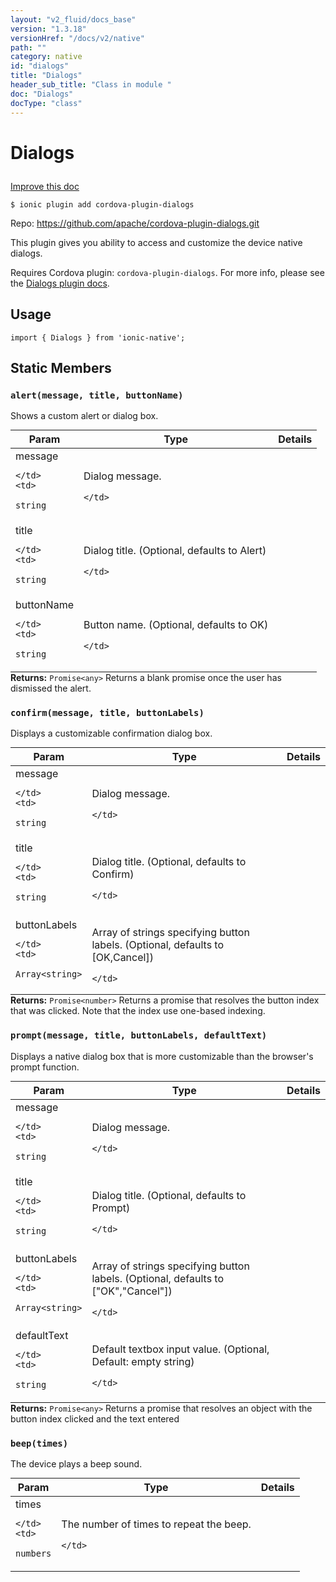 ```yaml
---
layout: "v2_fluid/docs_base"
version: "1.3.18"
versionHref: "/docs/v2/native"
path: ""
category: native
id: "dialogs"
title: "Dialogs"
header_sub_title: "Class in module "
doc: "Dialogs"
docType: "class"
---
```









<h1 class="api-title">

  
  Dialogs
  

  

  

</h1>

<a class="improve-v2-docs" href="http://github.com/driftyco/ionic-native/edit/master/src/plugins/dialogs.ts#L14">
  Improve this doc
</a>





<!-- decorators -->


<pre><code>$ ionic plugin add cordova-plugin-dialogs</code></pre>
<p>Repo:
  <a href="https://github.com/apache/cordova-plugin-dialogs.git">
    https://github.com/apache/cordova-plugin-dialogs.git
  </a>
</p>

<!-- description -->

<p>This plugin gives you ability to access and customize the device native dialogs.</p>
<p>Requires Cordova plugin: <code>cordova-plugin-dialogs</code>. For more info, please see the <a href="https://github.com/apache/cordova-plugin-dialogs">Dialogs plugin docs</a>.</p>



<!-- @usage tag -->

<h2>Usage</h2>

<pre><code class="lang-typescript">import { Dialogs } from &#39;ionic-native&#39;;
</code></pre>




<!-- @property tags -->
<h2>Static Members</h2>
<div id="alert"></div>
<h3><code>alert(message,&nbsp;title,&nbsp;buttonName)</code>
  
</h3>



Shows a custom alert or dialog box.


<table class="table param-table" style="margin:0;">
  <thead>
  <tr>
    <th>Param</th>
    <th>Type</th>
    <th>Details</th>
  </tr>
  </thead>
  <tbody>
  
  <tr>
    <td>
      message
      
      
    </td>
    <td>
      
<code>string</code>
    </td>
    <td>
      <p>Dialog message.</p>

      
    </td>
  </tr>
  
  <tr>
    <td>
      title
      
      
    </td>
    <td>
      
<code>string</code>
    </td>
    <td>
      <p>Dialog title. (Optional, defaults to Alert)</p>

      
    </td>
  </tr>
  
  <tr>
    <td>
      buttonName
      
      
    </td>
    <td>
      
<code>string</code>
    </td>
    <td>
      <p>Button name. (Optional, defaults to OK)</p>

      
    </td>
  </tr>
  
  </tbody>
</table>





<div class="return-value" markdown="1">
  <i class="icon ion-arrow-return-left"></i>
  <b>Returns:</b> 
<code>Promise&lt;any&gt;</code> Returns a blank promise once the user has dismissed the alert.
</div>



<div id="confirm"></div>
<h3><code>confirm(message,&nbsp;title,&nbsp;buttonLabels)</code>
  
</h3>



Displays a customizable confirmation dialog box.


<table class="table param-table" style="margin:0;">
  <thead>
  <tr>
    <th>Param</th>
    <th>Type</th>
    <th>Details</th>
  </tr>
  </thead>
  <tbody>
  
  <tr>
    <td>
      message
      
      
    </td>
    <td>
      
<code>string</code>
    </td>
    <td>
      <p>Dialog message.</p>

      
    </td>
  </tr>
  
  <tr>
    <td>
      title
      
      
    </td>
    <td>
      
<code>string</code>
    </td>
    <td>
      <p>Dialog title. (Optional, defaults to Confirm)</p>

      
    </td>
  </tr>
  
  <tr>
    <td>
      buttonLabels
      
      
    </td>
    <td>
      
<code>Array&lt;string&gt;</code>
    </td>
    <td>
      <p>Array of strings specifying button labels. (Optional, defaults to [OK,Cancel])</p>

      
    </td>
  </tr>
  
  </tbody>
</table>





<div class="return-value" markdown="1">
  <i class="icon ion-arrow-return-left"></i>
  <b>Returns:</b> 
<code>Promise&lt;number&gt;</code> Returns a promise that resolves the button index that was clicked. Note that the index use one-based indexing.
</div>



<div id="prompt"></div>
<h3><code>prompt(message,&nbsp;title,&nbsp;buttonLabels,&nbsp;defaultText)</code>
  
</h3>



Displays a native dialog box that is more customizable than the browser's prompt function.


<table class="table param-table" style="margin:0;">
  <thead>
  <tr>
    <th>Param</th>
    <th>Type</th>
    <th>Details</th>
  </tr>
  </thead>
  <tbody>
  
  <tr>
    <td>
      message
      
      
    </td>
    <td>
      
<code>string</code>
    </td>
    <td>
      <p>Dialog message.</p>

      
    </td>
  </tr>
  
  <tr>
    <td>
      title
      
      
    </td>
    <td>
      
<code>string</code>
    </td>
    <td>
      <p>Dialog title. (Optional, defaults to Prompt)</p>

      
    </td>
  </tr>
  
  <tr>
    <td>
      buttonLabels
      
      
    </td>
    <td>
      
<code>Array&lt;string&gt;</code>
    </td>
    <td>
      <p>Array of strings specifying button labels. (Optional, defaults to [&quot;OK&quot;,&quot;Cancel&quot;])</p>

      
    </td>
  </tr>
  
  <tr>
    <td>
      defaultText
      
      
    </td>
    <td>
      
<code>string</code>
    </td>
    <td>
      <p>Default textbox input value.  (Optional, Default: empty string)</p>

      
    </td>
  </tr>
  
  </tbody>
</table>





<div class="return-value" markdown="1">
  <i class="icon ion-arrow-return-left"></i>
  <b>Returns:</b> 
<code>Promise&lt;any&gt;</code> Returns a promise that resolves an object with the button index clicked and the text entered
</div>



<div id="beep"></div>
<h3><code>beep(times)</code>
  
</h3>



The device plays a beep sound.


<table class="table param-table" style="margin:0;">
  <thead>
  <tr>
    <th>Param</th>
    <th>Type</th>
    <th>Details</th>
  </tr>
  </thead>
  <tbody>
  
  <tr>
    <td>
      times
      
      
    </td>
    <td>
      
<code>numbers</code>
    </td>
    <td>
      <p>The number of times to repeat the beep.</p>

      
    </td>
  </tr>
  
  </tbody>
</table>








<!-- methods on the class -->

<!-- related link --><!-- end content block -->


<!-- end body block -->

